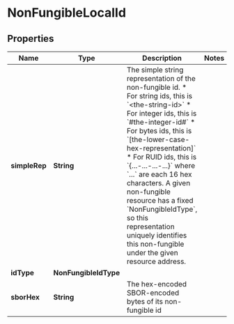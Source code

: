 

# NonFungibleLocalId


## Properties

| Name | Type | Description | Notes |
|------------ | ------------- | ------------- | -------------|
|**simpleRep** | **String** | The simple string representation of the non-fungible id. * For string ids, this is &#x60;&lt;the-string-id&gt;&#x60; * For integer ids, this is &#x60;#the-integer-id#&#x60; * For bytes ids, this is &#x60;[the-lower-case-hex-representation]&#x60; * For RUID ids, this is &#x60;{...-...-...-...}&#x60; where &#x60;...&#x60; are each 16 hex characters. A given non-fungible resource has a fixed &#x60;NonFungibleIdType&#x60;, so this representation uniquely identifies this non-fungible under the given resource address.  |  |
|**idType** | **NonFungibleIdType** |  |  |
|**sborHex** | **String** | The hex-encoded SBOR-encoded bytes of its non-fungible id |  |



